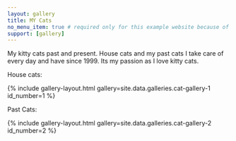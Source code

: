 ```yaml
---
layout: gallery
title: MY Cats
no_menu_item: true # required only for this example website because of menu construction
support: [gallery]
---
```


My kitty cats past and present. House cats and my past cats I take care of every day and have since 1999.
Its my passion as I love kitty cats.

House cats:

{% include gallery-layout.html gallery=site.data.galleries.cat-gallery-1 id_number=1 %}

Past Cats:

{% include gallery-layout.html gallery=site.data.galleries.cat-gallery-2 id_number=2 %}